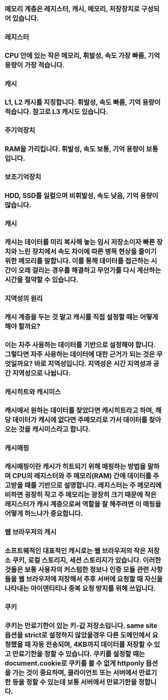 ## 메모리 계층은 레지스터, 캐시, 메모리, 저장장치로 구성되어 있습니다.

## 레지스터
## CPU 안에 있는 작은 메모리, 휘발성, 속도 가장 빠름, 기억 용량이 가장 적습니다.

## 캐시
## L1, L2 캐시를 지칭합니다. 휘발성, 속도 빠름, 기억 용량이 적습니다. 참고로 L3 캐시도 있습니다.

## 주기억장치
## RAM을 가리킵니다. 휘발성, 속도 보통, 기억 용량이 보통입니다.

## 보조기억장치
## HDD, SSD를 일컬으며 비휘발성, 속도 낮음, 기억 용량이 많습니다.

## 캐시
## 캐시는 데이터를 미리 복사해 놓는 임시 저장소이자 빠른 장치와 느린 장치에서 속도 차이에 따른 병목 현상을 줄이기 위한 메모리를 말합니다. 이를 통해 데이터를 접근하는 시간이 오래 걸리는 경우를 해결하고 무언가를 다시 계산하는 시간을 절약할 수 있습니다.

## 지역성의 원리
## 캐시 계층을 두는 것 말고 캐시를 직접 설정할 때는 어떻게 해야 할까요?
## 이는 자주 사용하는 데이터를 기반으로 설정해야 합니다. 그렇다면 자주 사용하는 데이터에 대한 근거가 되는 것은 무엇일까요? 바로 지역성입니다. 지역성은 시간 지역성과 공간 지역성으로 나뉩니다.

## 캐시히트와 캐시미스
## 캐시에서 원하는 데이터를 찾았다면 캐시히트라고 하며, 해당 데이터가 캐시에 없다면 주메모리로 가서 데이터를 찾아오는 것을 캐시미스라고 합니다.

## 캐시매핑
## 캐시매핑이란 캐시가 히트되기 위해 매핑하는 방법을 말하며 CPU의 레지스터와 주 메모리(RAM) 간에 데이터를 주고받을 때를 기반으로 설명합니다. 레지스터는 주 메모리에 비하면 굉장히 작고 주 메모리는 광장히 크기 때문에 작은 레지스터가 캐시 계층으로써 역할을 잘 해주려면 이 매핑을 어떻게 하느냐가 중요합니다.

## 웹 브라우저의 캐시
## 소프트웨적인 대표적인 캐시로는 웹 브라우저의 작은 저장소 쿠키, 로컬 스토리지, 세션 스토리지가 있습니다. 이러한 것들은 보통 사용자의 커스텀한 정보나 인증 모듈 관련 사항들을 웹 브라우저에 저장해서 추후 서버에 요청할 때 자신을 나타내는 아이덴티티나 중복 요청 방지를 위해 쓰입니다.

## 쿠키
## 쿠키는 만료기한이 있는 키-값 저장소입니다. same site 옵션을 strict로 설정하지 않았을경우 다른 도메인에서 요청했을 때 자동 전송되며, 4KB까지 데이터를 저장할 수 있고 만료기한을 정할 수 있습니다. 쿠키를 설정할 때는 document.cookie로 쿠키를 볼 수 없게 httponly 욥션을 가는 것이 중요하며, 클라이언트 또는 서버에서 만료기한 등을 정할 수 있는데 보통 서버에서 만료기한을 정합니다.